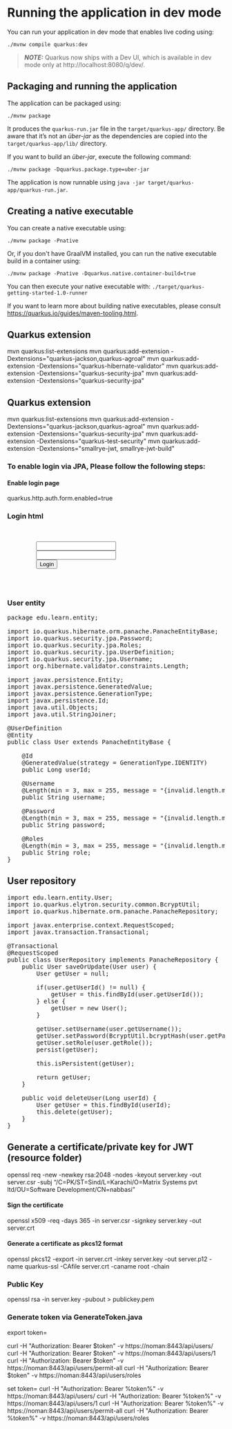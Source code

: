 # Running the application in dev mode

You can run your application in dev mode that enables live coding using:
```shell script
./mvnw compile quarkus:dev
```

> **_NOTE:_**  Quarkus now ships with a Dev UI, which is available in dev mode only at http://localhost:8080/q/dev/.

## Packaging and running the application

The application can be packaged using:
```shell script
./mvnw package
```
It produces the `quarkus-run.jar` file in the `target/quarkus-app/` directory.
Be aware that it’s not an _über-jar_ as the dependencies are copied into the `target/quarkus-app/lib/` directory.

If you want to build an _über-jar_, execute the following command:
```shell script
./mvnw package -Dquarkus.package.type=uber-jar
```

The application is now runnable using `java -jar target/quarkus-app/quarkus-run.jar`.

## Creating a native executable

You can create a native executable using:
```shell script
./mvnw package -Pnative
```

Or, if you don't have GraalVM installed, you can run the native executable build in a container using:
```shell script
./mvnw package -Pnative -Dquarkus.native.container-build=true
```

You can then execute your native executable with: `./target/quarkus-getting-started-1.0-runner`

If you want to learn more about building native executables, please consult https://quarkus.io/guides/maven-tooling.html.

## Quarkus extension
mvn quarkus:list-extensions
mvn quarkus:add-extension -Dextensions="quarkus-jackson,quarkus-agroal"
mvn quarkus:add-extension -Dextensions="quarkus-hibernate-validator"
mvn quarkus:add-extension -Dextensions="quarkus-security-jpa"
mvn quarkus:add-extension -Dextensions="quarkus-security-jpa"

## Quarkus extension
mvn quarkus:list-extensions
mvn quarkus:add-extension -Dextensions="quarkus-jackson,quarkus-agroal"
mvn quarkus:add-extension -Dextensions="quarkus-security-jpa"
mvn quarkus:add-extension -Dextensions="quarkus-test-security"
mvn quarkus:add-extension -Dextensions="smallrye-jwt, smallrye-jwt-build"

### To enable login via JPA, Please follow the following steps:
#### Enable login page
quarkus.http.auth.form.enabled=true
### Login html
<pre>
    <form method="post" action="j_security_check">
        <input type="text" name="j_username" required>
        <input type="password" name="j_password" required>
        <input type="submit" value="Login">
    </form>
</pre>
### User entity
<pre>
package edu.learn.entity;

import io.quarkus.hibernate.orm.panache.PanacheEntityBase;
import io.quarkus.security.jpa.Password;
import io.quarkus.security.jpa.Roles;
import io.quarkus.security.jpa.UserDefinition;
import io.quarkus.security.jpa.Username;
import org.hibernate.validator.constraints.Length;

import javax.persistence.Entity;
import javax.persistence.GeneratedValue;
import javax.persistence.GenerationType;
import javax.persistence.Id;
import java.util.Objects;
import java.util.StringJoiner;

@UserDefinition
@Entity
public class User extends PanacheEntityBase {

    @Id
    @GeneratedValue(strategy = GenerationType.IDENTITY)
    public Long userId;

    @Username
    @Length(min = 3, max = 255, message = "{invalid.length.message}")
    public String username;

    @Password
    @Length(min = 3, max = 255, message = "{invalid.length.message}")
    public String password;

    @Roles
    @Length(min = 3, max = 255, message = "{invalid.length.message}")
    public String role;
}
</pre>
## User repository
<pre>
import edu.learn.entity.User;
import io.quarkus.elytron.security.common.BcryptUtil;
import io.quarkus.hibernate.orm.panache.PanacheRepository;

import javax.enterprise.context.RequestScoped;
import javax.transaction.Transactional;

@Transactional
@RequestScoped
public class UserRepository implements PanacheRepository<User> {
    public User saveOrUpdate(User user) {
        User getUser = null;

        if(user.getUserId() != null) {
            getUser = this.findById(user.getUserId());
        } else {
            getUser = new User();
        }

        getUser.setUsername(user.getUsername());
        getUser.setPassword(BcryptUtil.bcryptHash(user.getPassword()));
        getUser.setRole(user.getRole());
        persist(getUser);

        this.isPersistent(getUser);

        return getUser;
    }

    public void deleteUser(Long userId) {
        User getUser = this.findById(userId);
        this.delete(getUser);
    }
}
</pre>

## Generate a certificate/private key for JWT (resource folder)
openssl req -new -newkey rsa:2048 -nodes -keyout server.key -out server.csr  -subj “/C=PK/ST=Sind/L=Karachi/O=Matrix Systems pvt ltd/OU=Software Development/CN=nabbasi”
#### Sign the certificate
openssl x509 -req -days 365 -in server.csr -signkey server.key -out server.crt
#### Generate a certificate as pkcs12 format
openssl pkcs12 -export -in server.crt -inkey server.key -out server.p12 -name quarkus-ssl -CAfile server.crt -caname root -chain
### Public Key
openssl rsa -in server.key -pubout > publickey.pem

### Generate token via GenerateToken.java
export token=

curl -H "Authorization: Bearer $token" -v https://noman:8443/api/users/
curl -H "Authorization: Bearer $token" -v https://noman:8443/api/users/1
curl -H "Authorization: Bearer $token" -v https://noman:8443/api/users/permit-all
curl -H "Authorization: Bearer $token" -v https://noman:8443/api/users/roles

set token=
curl -H "Authorization: Bearer %token%" -v https://noman:8443/api/users/
curl -H "Authorization: Bearer %token%" -v https://noman:8443/api/users/1
curl -H "Authorization: Bearer %token%" -v https://noman:8443/api/users/permit-all
curl -H "Authorization: Bearer %token%" -v https://noman:8443/api/users/roles


